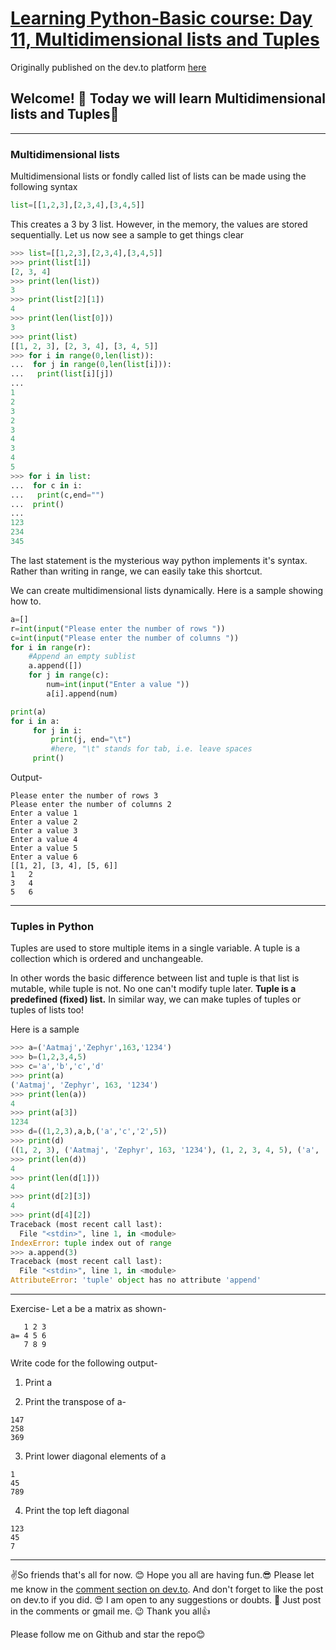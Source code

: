 # [Learning Python-Basic course: Day 11, Multidimensional lists and Tuples](https://dev.to/aatmaj/learning-python-basic-course-day-11-multidimensional-lists-and-tuples-3bfl)

Originally published on the dev.to platform [here](https://dev.to/aatmaj/learning-python-basic-course-day-11-multidimensional-lists-and-tuples-3bfl)

## Welcome! 🤟 Today we will learn Multidimensional lists and Tuples💎

---

### Multidimensional lists

Multidimensional lists or fondly called list of lists can be made using the following syntax

```python
list=[[1,2,3],[2,3,4],[3,4,5]]
```

This creates a 3 by 3 list. However, in the memory, the values are stored sequentially.
Let us now see a sample to get things clear

```python
>>> list=[[1,2,3],[2,3,4],[3,4,5]]
>>> print(list[1])
[2, 3, 4]
>>> print(len(list))
3
>>> print(list[2][1])
4
>>> print(len(list[0]))
3
>>> print(list)
[[1, 2, 3], [2, 3, 4], [3, 4, 5]]
>>> for i in range(0,len(list)):
...  for j in range(0,len(list[i])):
...   print(list[i][j])
...
1
2
3
2
3
4
3
4
5
>>> for i in list:
...  for c in i:
...   print(c,end="")
...  print()
...
123
234
345
```

The last statement is the mysterious way python implements it's syntax. Rather than writing in range, we can easily take this shortcut.

We can create multidimensional lists dynamically. Here is a sample showing how to.

```python
a=[]
r=int(input("Please enter the number of rows "))
c=int(input("Please enter the number of columns "))
for i in range(r):
    #Append an empty sublist
    a.append([])
    for j in range(c):
        num=int(input("Enter a value "))
        a[i].append(num)

print(a)
for i in a:
     for j in i:
         print(j, end="\t")
         #here, "\t" stands for tab, i.e. leave spaces
     print()
```

Output-

```
Please enter the number of rows 3
Please enter the number of columns 2
Enter a value 1
Enter a value 2
Enter a value 3
Enter a value 4
Enter a value 5
Enter a value 6
[[1, 2], [3, 4], [5, 6]]
1	2
3	4
5	6
```

---

### Tuples in Python

Tuples are used to store multiple items in a single variable. A tuple is a collection which is ordered and unchangeable.

In other words the basic difference between list and tuple is that list is mutable, while tuple is not. No one can't modify tuple later. **Tuple is a predefined (fixed) list.**
In similar way, we can make tuples of tuples or tuples of lists too!

Here is a sample

```python
>>> a=('Aatmaj','Zephyr',163,'1234')
>>> b=(1,2,3,4,5)
>>> c='a','b','c','d'
>>> print(a)
('Aatmaj', 'Zephyr', 163, '1234')
>>> print(len(a))
4
>>> print(a[3])
1234
>>> d=((1,2,3),a,b,('a','c','2',5))
>>> print(d)
((1, 2, 3), ('Aatmaj', 'Zephyr', 163, '1234'), (1, 2, 3, 4, 5), ('a', 'c', '2', 5))
>>> print(len(d))
4
>>> print(len(d[1]))
4
>>> print(d[2][3])
4
>>> print(d[4][2])
Traceback (most recent call last):
  File "<stdin>", line 1, in <module>
IndexError: tuple index out of range
>>> a.append(3)
Traceback (most recent call last):
  File "<stdin>", line 1, in <module>
AttributeError: 'tuple' object has no attribute 'append'
```

---

Exercise-
Let a be a matrix as shown-

```
   1 2 3
a= 4 5 6
   7 8 9
```

Write code for the following output-

1. Print a

2. Print the transpose of a-

```
147
258
369
```

3. Print lower diagonal elements of a

```
1
45
789
```

4. Print the top left diagonal

```
123
45
7
```

---

✌️So friends that's all for now. 😊 Hope you all are having fun.😎 Please let me know in the [comment section on dev.to](https://dev.to/aatmaj/learning-python-basic-course-day-11-multidimensional-lists-and-tuples-3bfl). And don't forget to like the post on dev.to if you did. 😍 I am open to any suggestions or doubts. 🤠 Just post in the comments or gmail me. 😉
Thank you all👍

Please follow me on Github and star the repo😊
